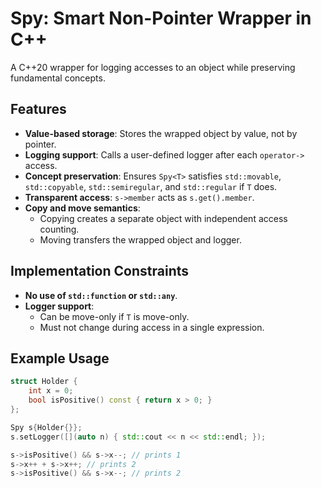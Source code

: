 # Spy: Smart Non-Pointer Wrapper in C++

A C++20 wrapper for logging accesses to an object while preserving fundamental concepts.

## Features
- **Value-based storage**: Stores the wrapped object by value, not by pointer.
- **Logging support**: Calls a user-defined logger after each `operator->` access.
- **Concept preservation**: Ensures `Spy<T>` satisfies `std::movable`, `std::copyable`, `std::semiregular`, and `std::regular` if `T` does.
- **Transparent access**: `s->member` acts as `s.get().member`.
- **Copy and move semantics**:
  - Copying creates a separate object with independent access counting.
  - Moving transfers the wrapped object and logger.

## Implementation Constraints
- **No use of `std::function` or `std::any`**.
- **Logger support**:
  - Can be move-only if `T` is move-only.
  - Must not change during access in a single expression.

## Example Usage
```cpp
struct Holder {
    int x = 0;
    bool isPositive() const { return x > 0; }
};

Spy s{Holder{}};
s.setLogger([](auto n) { std::cout << n << std::endl; });

s->isPositive() && s->x--; // prints 1
s->x++ + s->x++; // prints 2
s->isPositive() && s->x--; // prints 2
```